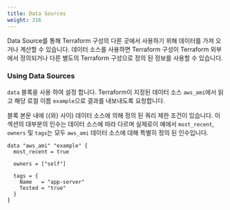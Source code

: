 ```yaml
---
title: Data Sources
weight: 316
---
```


Data Source를 통해 Terraform 구성의 다른 곳에서 사용하기 위해 데이터를 가져 오거나 계산할 수 있습니다. 데이터 소스를 사용하면 Terraform 구성이 Terraform 외부에서 정의되거나 다른 별도의 Terraform 구성으로 정의 된 정보를 사용할 수 있습니다.

### Using Data Sources

`data` 블록을 사용 하여 설정 합니다. Terraform이 지정된 데이터 소스 `aws_ami`에서 읽고 해당 로컬 이름 `example`으로 결과를 내보내도록 요청합니다.

블록 본문 내에 ({와} 사이) 데이터 소스에 의해 정의 된 쿼리 제한 조건이 있습니다. 이 섹션의 대부분의 인수는 데이터 소스에 따라 다르며 실제로이 예에서 `most_recent`, `owners` 및 `tags`는 모두 `aws_ami` 데이터 소스에 대해 특별히 정의 된 인수입니다.

```
data "aws_ami" "example" {
  most_recent = true

  owners = ["self"]

  tags = {
    Name   = "app-server"
    Tested = "true"
  }
}
```
